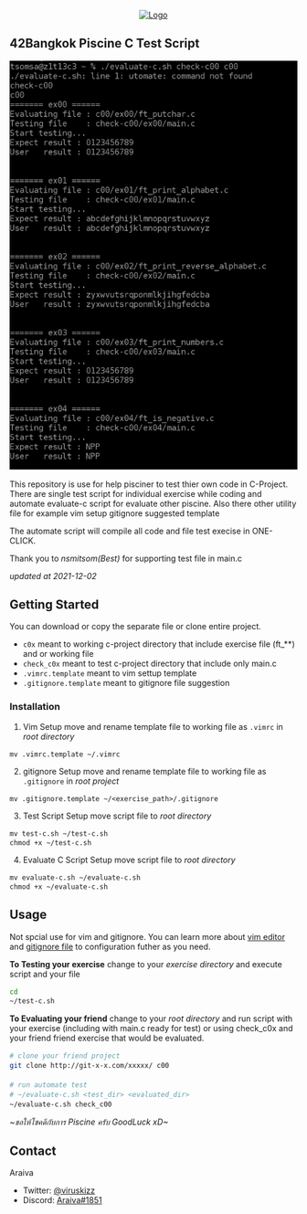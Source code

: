 <div id="top"></div>

<!-- PROJECT LOGO -->
<br />
<div align="center">
  <a href="https://github.com/viruskizz/42bangkok-piscinec-scripts/blob/main/assets/logo-42-test-suite.png">
    <img src="images/logo.png" alt="Logo" width="80" height="80">
  </a>
</div>



<!-- ABOUT THE PROJECT -->
## 42Bangkok Piscine C Test Script

[![Product Name Screen Shot][product-screenshot]](https://github.com/viruskizz/42bangkok-piscinec-scripts)

This repository is use for help pisciner to test thier own code in C-Project. There are single test script for individual exercise while coding and automate evaluate-c script for evaluate other piscine. Also there other utility file for example vim setup gitignore suggested template 

The automate script will compile all code and file test execise in ONE-CLICK.

Thank you to *nsmitsom(Best)* for supporting test file in main.c

_updated at 2021-12-02_


<!-- GETTING STARTED -->
## Getting Started

You can download or copy the separate file or clone entire project.
- `c0x` meant to working c-project directory that include exercise file (ft_**) and or working file
- `check_c0x` meant to test c-project directory that include only main.c
- `.vimrc.template` meant to vim settup template
- `.gitignore.template`  meant to  gitignore file suggestion


### Installation

1. Vim Setup
move and rename template file to working file as `.vimrc` in _root directory_
```
mv .vimrc.template ~/.vimrc
```

2. gitignore Setup
move and rename template file to working file as `.gitignore` in _root project_
```
mv .gitignore.template ~/<exercise_path>/.gitignore
```

3. Test Script Setup
move script file to _root directory_
```
mv test-c.sh ~/test-c.sh
chmod +x ~/test-c.sh
```

4. Evaluate C Script Setup
move script file to _root directory_
```
mv evaluate-c.sh ~/evaluate-c.sh
chmod +x ~/evaluate-c.sh
```

<!-- USAGE EXAMPLES -->
## Usage

Not spcial use for vim and gitignore. You can learn more about [vim editor](https://www.vim.org/) and [gitignore file](https://git-scm.com/docs/gitignore) to configuration futher as you need.

**To Testing your exercise**
change to your _exercise directory_ and execute script and your file
```sh
cd
~/test-c.sh 
```
**To Evaluating your friend**
change to your _root directory_ and run script with your exercise (including with main.c ready for test) or using check_c0x and your friend friend exercise that would be evaluated.

```sh
# clone your friend project
git clone http://git-x-x.com/xxxxx/ c00

# run automate test
# ~/evaluate-c.sh <test_dir> <evaluated_dir>
~/evaluate-c.sh check_c00
```

_~ขอให้โชคดีกับการ Piscine ครับ GoodLuck xD~_

<!-- CONTACT -->
## Contact

Araiva
   - Twitter: [@viruskizz](https://mobile.twitter.com/viruskizz)
   - Discord: [Araiva#1851](https://discord.com/)


<!-- MARKDOWN LINKS & IMAGES -->
<!-- https://www.markdownguide.org/basic-syntax/#reference-style-links -->
[product-screenshot]: https://github.com/viruskizz/42bangkok-piscinec-scripts/blob/main/example/evaluate-result-script.png